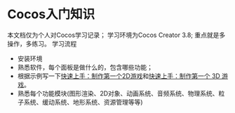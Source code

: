 # Cocos入门知识
本文档仅为个人对Cocos学习记录；
学习环境为Cocos Creator 3.8;
重点就是多操作，多练习。
学习流程
+ 安装环境
+ 熟悉软件，每个面板是做什么的，包含哪些功能；
+ 根据示例写一下[快速上手：制作第一个2D游戏](https://docs.cocos.com/creator/manual/zh/getting-started/first-game-2d/)和[快速上手：制作第一个 3D 游戏](https://docs.cocos.com/creator/manual/zh/getting-started/first-game/)。
+ 熟悉每个功能模块(图形渲染、2D对象、动画系统、音频系统、物理系统、粒子系统、缓动系统、地形系统、资源管理等等)
